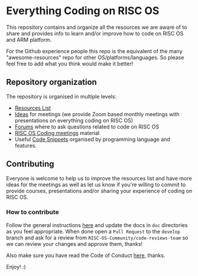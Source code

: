 # Everything Coding on RISC OS

This repository contains and organize all the resources we are aware of to share and provides info to learn and/or improve how to code on RISC OS and ARM platform.

For the Github experience people this repo is the equivalent of the many "awesome-resources" repo for other OS/platforms/languages. So please feel free to add what you think would make it better!

## Repository organization

The repository is organised in multiple levels:

* [Resources List](doc/RISCOSCodingResources.md)
* [Ideas](doc/RISCOSCodingMeetingsIdeas.md) for meetings (we provide Zoom based monthly meetings with presentations on everything coding on RISC OS)
* [Forums](doc/RISCOSCodingForums.md) where to ask questions related to code on RISC OS
* [RISC OS Coding meetings](doc/RISCOSCodingMeetings.md) material
* Useful [Code Snippets](src) organised by programming language and features.

## Contributing

Everyone is welcome to help us to improve the resources list and have more ideas for the meetings as well as let us know if you're willing to commit to provide courses, presentations and/or sharing your experience of coding on RISC OS.

### How to contribute

Follow the general instructions [here](CONTRIBUTING.md) and update the docs in `doc` directories as you feel appropriate. When done open a `Pull Request` to the `develop` branch and ask for a review from `RISC-OS-Community/code-reviews-team` so we can review your changes and approve them, thanks!

Also make sure you have read the Code of Conduct [here](CODE_OF_CONDUCT.md), thanks.

Enjoy! :)
